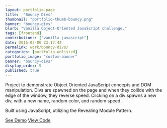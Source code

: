 ```yaml
---
layout: portfolio-page
title:  "Bouncy Divs"
thumbnail: "portfolio-thumb-bouncy.png"
banner: "bouncy-divs"
blurb: "Vanilla Object-Oriented JavaScript challenge."
tags: [frontend]
contributions: ["vanilla javascript"]
date: 2015-07-06 23:17:42
permalink: work/bouncy-divs/
categories: [portfolio-unlisted]
portfolio_image: "custom-banner"
banner: "bouncy-divs"
display_order: 9
published: true
---
```


Project to demonstrate Object Oriented JavaScript concepts and DOM manipulation. Divs are spawned on the page and when they collide with the edge of the window, they reverse speed. Clicking on a div spawns a new div, with a new name, random color, and random speed.

Built using JavaScript, utilizing the Revealing Module Pattern.

<a href="http://keeganberry.com/bouncy/bouncy.html" class="link-icon cta-link">See Demo</a>
<a href="https://github.com/keeeeeegan/bouncy-divs" class="link-icon cta-link">View Code</a>
